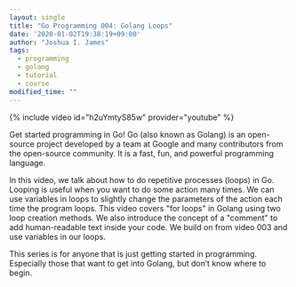 ```yaml
---
layout: single
title: "Go Programming 004: Golang Loops"
date: '2020-01-02T19:38:19+09:00'
author: "Joshua I. James"
tags:
  - programming
  - golang
  - tutorial
  - course
modified_time: ""
---
```


{% include video id="h2uYmtyS85w" provider="youtube" %}

Get started programming in Go! Go (also known as Golang) is an open-source project developed by a team at Google and many contributors from the open-source community. It is a fast, fun, and powerful programming language.

In this video, we talk about how to do repetitive processes (loops) in Go. Looping is useful when you want to do some action many times. We can use variables in loops to slightly change the parameters of the action each time the program loops. This video covers "for loops" in Golang using two loop creation methods. We also introduce the concept of a "comment" to add human-readable text inside your code. We build on from video 003 and use variables in our loops.

This series is for anyone that is just getting started in programming. Especially those that want to get into Golang, but don’t know where to begin.
